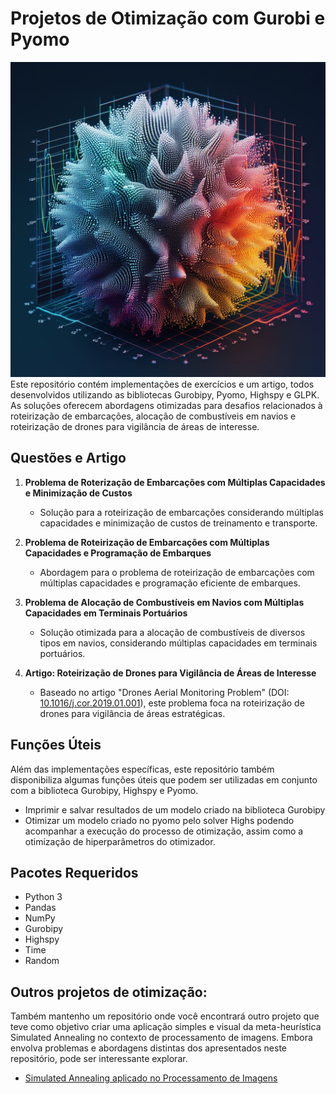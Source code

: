 # Projetos de Otimização com Gurobi e Pyomo
![Alt text](images/cover.jpg)
Este repositório contém implementações de exercícios e um artigo, todos desenvolvidos utilizando as bibliotecas Gurobipy, Pyomo, Highspy e GLPK. As soluções oferecem abordagens otimizadas para desafios relacionados à roteirização de embarcações, alocação de combustíveis em navios e roteirização de drones para vigilância de áreas de interesse.

## Questões e Artigo

1. **Problema de Roterização de Embarcações com Múltiplas Capacidades e Minimização de Custos**
   - Solução para a roteirização de embarcações considerando múltiplas capacidades e minimização de custos de treinamento e transporte.

2. **Problema de Roteirização de Embarcações com Múltiplas Capacidades e Programação de Embarques**
   - Abordagem para o problema de roteirização de embarcações com múltiplas capacidades e programação eficiente de embarques.

3. **Problema de Alocação de Combustíveis em Navios com Múltiplas Capacidades em Terminais Portuários**
   - Solução otimizada para a alocação de combustíveis de diversos tipos em navios, considerando múltiplas capacidades em terminais portuários.

4. **Artigo: Roteirização de Drones para Vigilância de Áreas de Interesse**
   - Baseado no artigo "Drones Aerial Monitoring Problem" (DOI: [10.1016/j.cor.2019.01.001](https://doi.org/10.1016/j.cor.2019.01.001)), este problema foca na roteirização de drones para vigilância de áreas estratégicas.

## Funções Úteis

Além das implementações específicas, este repositório também disponibiliza algumas funções úteis que podem ser utilizadas em conjunto com a biblioteca Gurobipy, Highspy e Pyomo.

- Imprimir e salvar resultados de um modelo criado na biblioteca Gurobipy
- Otimizar um modelo criado no pyomo pelo solver Highs podendo acompanhar a execução do processo de otimização, assim como a otimização de hiperparâmetros do otimizador.

## Pacotes Requeridos
- Python 3
- Pandas
- NumPy
- Gurobipy
- Highspy
- Time
- Random

## Outros projetos de otimização:
Também mantenho um repositório onde você encontrará outro projeto que teve como objetivo criar uma aplicação simples e visual da meta-heurística Simulated Annealing no contexto de processamento de imagens. Embora envolva problemas e abordagens distintas dos apresentados neste repositório, pode ser interessante explorar. 

- [Simulated Annealing aplicado no Processamento de Imagens](https://github.com/rafaelgard/Simulated-annealing)
